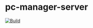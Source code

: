 # pc-manager-server
[![Build](https://github.com/alexanderdemchik/pc-manager-server/actions/workflows/build.yml/badge.svg?branch=master)](https://github.com/alexanderdemchik/pc-manager-server/actions/workflows/build.yml)

